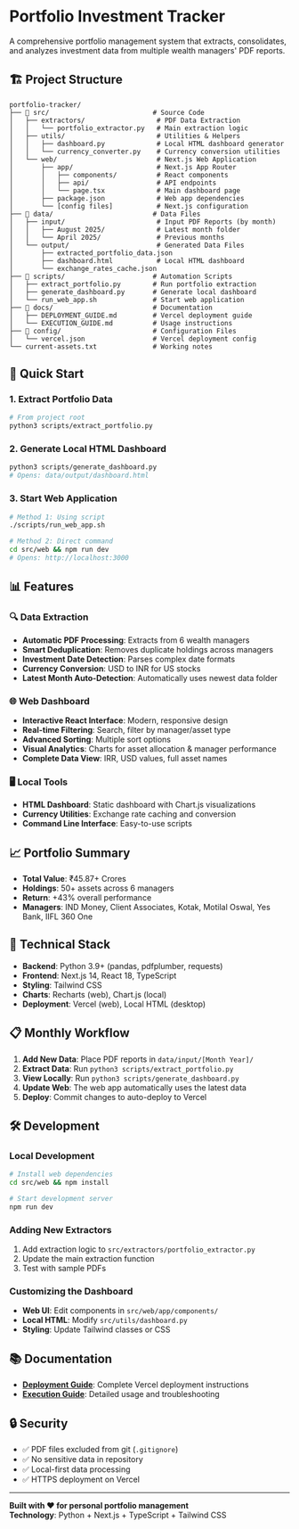 # Portfolio Investment Tracker

A comprehensive portfolio management system that extracts, consolidates, and analyzes investment data from multiple wealth managers' PDF reports.

## 🏗️ Project Structure

```
portfolio-tracker/
├── 📂 src/                          # Source Code
│   ├── extractors/                  # PDF Data Extraction
│   │   └── portfolio_extractor.py   # Main extraction logic
│   ├── utils/                       # Utilities & Helpers
│   │   ├── dashboard.py             # Local HTML dashboard generator
│   │   └── currency_converter.py    # Currency conversion utilities
│   └── web/                         # Next.js Web Application
│       ├── app/                     # Next.js App Router
│       │   ├── components/          # React components
│       │   ├── api/                 # API endpoints
│       │   └── page.tsx             # Main dashboard page
│       ├── package.json             # Web app dependencies
│       └── [config files]           # Next.js configuration
├── 📂 data/                         # Data Files
│   ├── input/                       # Input PDF Reports (by month)
│   │   ├── August 2025/             # Latest month folder
│   │   └── April 2025/              # Previous months
│   └── output/                      # Generated Data Files
│       ├── extracted_portfolio_data.json
│       ├── dashboard.html           # Local HTML dashboard
│       └── exchange_rates_cache.json
├── 📂 scripts/                      # Automation Scripts
│   ├── extract_portfolio.py        # Run portfolio extraction
│   ├── generate_dashboard.py       # Generate local dashboard
│   └── run_web_app.sh              # Start web application
├── 📂 docs/                         # Documentation
│   ├── DEPLOYMENT_GUIDE.md         # Vercel deployment guide
│   └── EXECUTION_GUIDE.md          # Usage instructions
├── 📂 config/                       # Configuration Files
│   └── vercel.json                 # Vercel deployment config
└── current-assets.txt              # Working notes
```

## 🚀 Quick Start

### 1. Extract Portfolio Data
```bash
# From project root
python3 scripts/extract_portfolio.py
```

### 2. Generate Local HTML Dashboard
```bash
python3 scripts/generate_dashboard.py
# Opens: data/output/dashboard.html
```

### 3. Start Web Application
```bash
# Method 1: Using script
./scripts/run_web_app.sh

# Method 2: Direct command
cd src/web && npm run dev
# Opens: http://localhost:3000
```

## 📊 Features

### 🔍 **Data Extraction**
- **Automatic PDF Processing**: Extracts from 6 wealth managers
- **Smart Deduplication**: Removes duplicate holdings across managers
- **Investment Date Detection**: Parses complex date formats
- **Currency Conversion**: USD to INR for US stocks
- **Latest Month Auto-Detection**: Automatically uses newest data folder

### 🌐 **Web Dashboard** 
- **Interactive React Interface**: Modern, responsive design
- **Real-time Filtering**: Search, filter by manager/asset type
- **Advanced Sorting**: Multiple sort options
- **Visual Analytics**: Charts for asset allocation & manager performance
- **Complete Data View**: IRR, USD values, full asset names

### 🖥️ **Local Tools**
- **HTML Dashboard**: Static dashboard with Chart.js visualizations
- **Currency Utilities**: Exchange rate caching and conversion
- **Command Line Interface**: Easy-to-use scripts

## 📈 Portfolio Summary

- **Total Value**: ₹45.87+ Crores
- **Holdings**: 50+ assets across 6 managers
- **Return**: +43% overall performance
- **Managers**: IND Money, Client Associates, Kotak, Motilal Oswal, Yes Bank, IIFL 360 One

## 🔧 Technical Stack

- **Backend**: Python 3.9+ (pandas, pdfplumber, requests)
- **Frontend**: Next.js 14, React 18, TypeScript
- **Styling**: Tailwind CSS
- **Charts**: Recharts (web), Chart.js (local)
- **Deployment**: Vercel (web), Local HTML (desktop)

## 📋 Monthly Workflow

1. **Add New Data**: Place PDF reports in `data/input/[Month Year]/`
2. **Extract Data**: Run `python3 scripts/extract_portfolio.py`
3. **View Locally**: Run `python3 scripts/generate_dashboard.py`
4. **Update Web**: The web app automatically uses the latest data
5. **Deploy**: Commit changes to auto-deploy to Vercel

## 🛠️ Development

### Local Development
```bash
# Install web dependencies
cd src/web && npm install

# Start development server
npm run dev
```

### Adding New Extractors
1. Add extraction logic to `src/extractors/portfolio_extractor.py`
2. Update the main extraction function
3. Test with sample PDFs

### Customizing the Dashboard
- **Web UI**: Edit components in `src/web/app/components/`
- **Local HTML**: Modify `src/utils/dashboard.py`
- **Styling**: Update Tailwind classes or CSS

## 📚 Documentation

- **[Deployment Guide](docs/DEPLOYMENT_GUIDE.md)**: Complete Vercel deployment instructions
- **[Execution Guide](docs/EXECUTION_GUIDE.md)**: Detailed usage and troubleshooting

## 🔒 Security

- ✅ PDF files excluded from git (`.gitignore`)
- ✅ No sensitive data in repository
- ✅ Local-first data processing
- ✅ HTTPS deployment on Vercel

---

**Built with ❤️ for personal portfolio management**  
**Technology**: Python + Next.js + TypeScript + Tailwind CSS